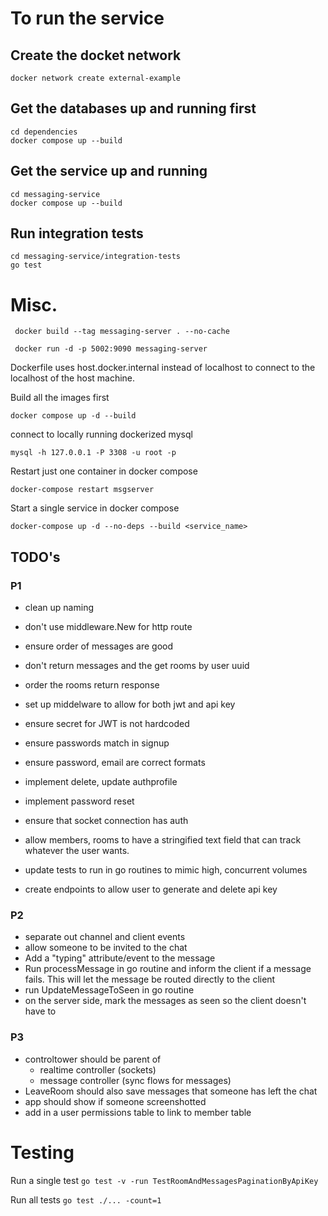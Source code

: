 # To run the service

## Create the docket network

```
docker network create external-example
```

## Get the databases up and running first

```
cd dependencies
docker compose up --build
```

## Get the service up and running

```
cd messaging-service
docker compose up --build
```

## Run integration tests

```
cd messaging-service/integration-tests
go test
```

# Misc.

```
 docker build --tag messaging-server . --no-cache
```

```
 docker run -d -p 5002:9090 messaging-server
```

Dockerfile uses host.docker.internal instead of localhost to connect to the localhost of the host machine.

Build all the images first

```
docker compose up -d --build
```

connect to locally running dockerized mysql

```
mysql -h 127.0.0.1 -P 3308 -u root -p
```

Restart just one container in docker compose

```
docker-compose restart msgserver
```

Start a single service in docker compose

```
docker-compose up -d --no-deps --build <service_name>

```

## TODO's

### P1

- clean up naming
- don't use middleware.New for http route
- ensure order of messages are good
- don't return messages and the get rooms by user uuid
- order the rooms return response
- set up middelware to allow for both jwt and api key
- ensure secret for JWT is not hardcoded
- ensure passwords match in signup
- ensure password, email are correct formats
- implement delete, update authprofile
- implement password reset
- ensure that socket connection has auth

- allow members, rooms to have a stringified text field that can track whatever the user wants.
- update tests to run in go routines to mimic high, concurrent volumes
- create endpoints to allow user to generate and delete api key

### P2

- separate out channel and client events
- allow someone to be invited to the chat
- Add a "typing" attribute/event to the message
- Run processMessage in go routine and inform the client if a message fails. This will let the message be routed directly to the client
- run UpdateMessageToSeen in go routine
- on the server side, mark the messages as seen so the client doesn't have to

### P3

- controltower should be parent of
  - realtime controller (sockets)
  - message controller (sync flows for messages)
- LeaveRoom should also save messages that someone has left the chat
- app should show if someone screenshotted
- add in a user permissions table to link to member table

# Testing

Run a single test
`go test -v -run TestRoomAndMessagesPaginationByApiKey`

Run all tests
`go test ./... -count=1`
